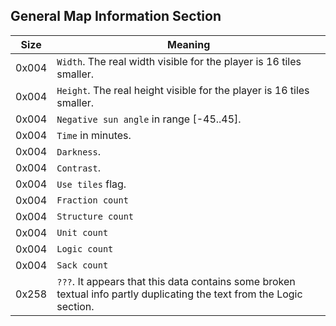 ## General Map Information Section

 Size | Meaning
------|---------
 0x004 | `Width`. The real width visible for the player is 16 tiles smaller.
 0x004 | `Height`. The real height visible for the player is 16 tiles smaller.
 0x004 | `Negative sun angle` in range [-45..45].
 0x004 | `Time` in minutes.
 0x004 | `Darkness`.
 0x004 | `Contrast`.
 0x004 | `Use tiles` flag.
 0x004 | `Fraction count`
 0x004 | `Structure count`
 0x004 | `Unit count`
 0x004 | `Logic count`
 0x004 | `Sack count`
 0x258 | `???`. It appears that this data contains some broken textual info partly duplicating the text from the Logic section.
